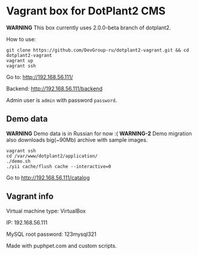 Vagrant box for DotPlant2 CMS
=============================

**WARNING** This box currently uses 2.0.0-beta branch of dotplant2.

How to use:

```
git clone https://github.com/DevGroup-ru/dotplant2-vagrant.git && cd dotplant2-vagrant
vagrant up
vagrant ssh
```

Go to: http://192.168.56.111/

Backend: http://192.168.56.111/backend

Admin user is `admin` with password `password`.

## Demo data

**WARNING** Demo data is in Russian for now :(
**WARNING-2** Demo migration also downloads big(~90Mb) archive with sample images.

```
vagrant ssh
cd /var/www/dotplant2/application/
./demo.sh
./yii cache/flush cache --interactive=0
```

Go to http://192.168.56.111/catalog

## Vagrant info

Virtual machine type: VirtualBox

IP: 192.168.56.111

MySQL root password: 123mysql321


Made with puphpet.com and custom scripts.

